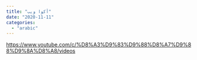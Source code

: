 ```yaml
---
title: "أكوا ويب"
date: "2020-11-11"
categories: 
  - "arabic"
---
```


https://www.youtube.com/c/%D8%A3%D9%83%D9%88%D8%A7%D9%88%D9%8A%D8%A8/videos
